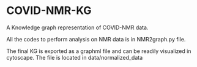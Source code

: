# COVID-NMR-KG
A Knowledge graph representation of COVID-NMR data.

All the codes to perform analysis on NMR data is in NMR2graph.py file.

The final KG is exported as a graphml file and can be readily visualized in cytoscape. The file is located in data/normalized_data

